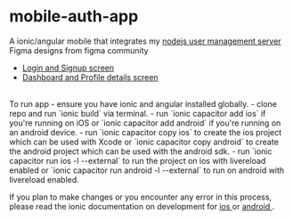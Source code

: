 # mobile-auth-app
A ionic/angular mobile that integrates my <a href ="https://github.com/ndukayames/user-management-service-nodejs">nodejs user management server </a>
<br>
Figma designs from figma community
- <a href="https://www.figma.com/file/Mick7lMqRgnmfQkNB9hzSc/Login-%26-SignUp-(Community)?t=S4L9kHlJ5nKq2Vsd-0"> Login and Signup screen </a>
- <a href="https://www.figma.com/file/NqRcnzYM6jl84d9GNI5S30/User-Interface-profile-(Community)?node-id=10%3A128&t=S4L9kHlJ5nKq2Vsd-0"> Dashboard and Profile details screen </a>
<br>
To run app
- ensure you have ionic and angular installed globally.
- clone repo and run `ionic build` via terminal.
- run `ionic capacitor add ios` if you're running on iOS or `ionic capacitor add android` if you're running on an android device.
- run `ionic capacitor copy ios` to create the ios project which can be used with Xcode or `ionic capacitor copy android` to create the android project which can be used with the android sdk.
- run `ionic capacitor run ios -l --external` to run the project on ios with livereload enabled or `ionic capacitor run android -l --external` to run on android with livereload enabled.

If you plan to make changes or you encounter any error in this process, please read the ionic documentation on development for <a href="https://ionicframework.com/docs/developing/android"> ios </a> or <a href="https://ionicframework.com/docs/developing/android"> android </a>.
